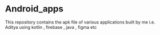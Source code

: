 # Android_apps

This repository contains the apk file of various applications built by me i.e. Aditya using kotlin , firebase , java , figma etc 

